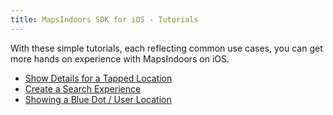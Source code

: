 ```yaml
---
title: MapsIndoors SDK for iOS - Tutorials
---
```


With these simple tutorials, each reflecting common use cases, you can get more hands on experience with MapsIndoors on iOS.

- [Show Details for a Tapped Location](locationdetailslocationdetailscontroller)
- [Create a Search Experience](searchmysearchcontroller)
- [Showing a Blue Dot / User Location](showmylocationmypositionprovider)